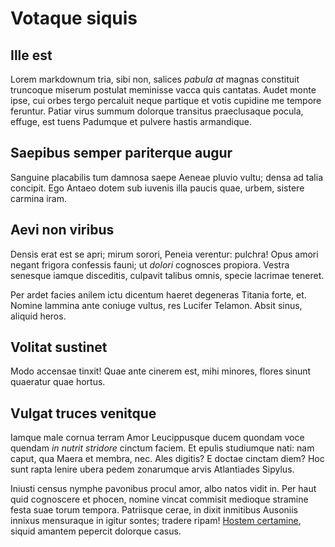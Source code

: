 # Votaque siquis

## Ille est

Lorem markdownum tria, sibi non, salices *pabula at* magnas constituit truncoque
miserum postulat meminisse vacca quis cantatas. Audet monte ipse, cui orbes
tergo percaluit neque partique et votis cupidine me tempore feruntur. Patiar
virus summum dolorque transitus praeclusaque pocula, effuge, est tuens Padumque
et pulvere hastis armandique.

## Saepibus semper pariterque augur

Sanguine placabilis tum damnosa saepe Aeneae pluvio vultu; densa ad talia
concipit. Ego Antaeo dotem sub iuvenis illa paucis quae, urbem, sistere carmina
iram.

## Aevi non viribus

Densis erat est se apri; mirum sorori, Peneia verentur: pulchra! Opus amori
negant frigora confessis fauni; ut *dolori* cognosces propiora. Vestra senesque
iamque disceditis, culpavit talibus omnis, specie lacrimae teneret.

Per ardet facies anilem ictu dicentum haeret degeneras Titania forte, et. Nomine
lammina ante coniuge vultus, res Lucifer Telamon. Absit sinus, aliquid heros.

## Volitat sustinet

Modo accensae tinxit! Quae ante cinerem est, mihi minores, flores sinunt
quaeratur quae hortus.

## Vulgat truces venitque

Iamque male cornua terram Amor Leucippusque ducem quondam voce quendam *in
nutrit stridore* cinctum faciem. Et epulis studiumque nati: nam caput, qua Maera
et membra, nec. Ales digitis? E doctae cinctam diem? Hoc sunt rapta lenire ubera
pedem zonarumque arvis Atlantiades Sipylus.

Iniusti census nymphe pavonibus procul amor, albo natos vidit in. Per haut quid
cognoscere et phocen, nomine vincat commisit medioque stramine festa suae torum
tempora. Patriisque cerae, in dixit inmitibus Ausoniis innixus mensuraque in
igitur sontes; tradere ripam! [Hostem
certamine](http://www.partus-adhuc.org/est.html), siquid amantem pepercit
dolorque casus.